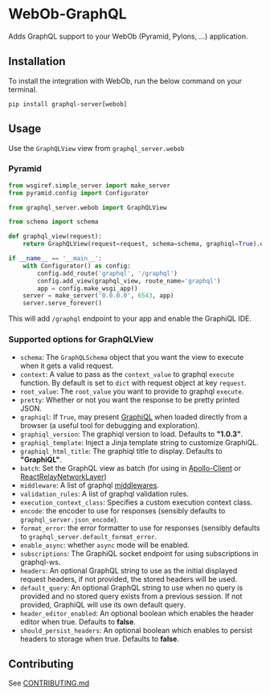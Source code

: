 # WebOb-GraphQL

Adds GraphQL support to your WebOb (Pyramid, Pylons, ...) application.

## Installation

To install the integration with WebOb, run the below command on your terminal.

`pip install graphql-server[webob]`

## Usage

Use the `GraphQLView` view from `graphql_server.webob`

### Pyramid

```python
from wsgiref.simple_server import make_server
from pyramid.config import Configurator

from graphql_server.webob import GraphQLView

from schema import schema

def graphql_view(request):
    return GraphQLView(request=request, schema=schema, graphiql=True).dispatch_request(request)

if __name__ == '__main__':
    with Configurator() as config:
        config.add_route('graphql', '/graphql')
        config.add_view(graphql_view, route_name='graphql')
        app = config.make_wsgi_app()
    server = make_server('0.0.0.0', 6543, app)
    server.serve_forever()
```

This will add `/graphql` endpoint to your app and enable the GraphiQL IDE.

### Supported options for GraphQLView

 * `schema`: The `GraphQLSchema` object that you want the view to execute when it gets a valid request.
 * `context`: A value to pass as the `context_value` to graphql `execute` function. By default is set to `dict` with request object at key `request`.
 * `root_value`: The `root_value` you want to provide to graphql `execute`.
 * `pretty`: Whether or not you want the response to be pretty printed JSON.
 * `graphiql`: If `True`, may present [GraphiQL](https://github.com/graphql/graphiql) when loaded directly from a browser (a useful tool for debugging and exploration).
 * `graphiql_version`: The graphiql version to load. Defaults to **"1.0.3"**.
 * `graphiql_template`: Inject a Jinja template string to customize GraphiQL.
 * `graphiql_html_title`: The graphiql title to display. Defaults to **"GraphiQL"**.
 * `batch`: Set the GraphQL view as batch (for using in [Apollo-Client](http://dev.apollodata.com/core/network.html#query-batching) or [ReactRelayNetworkLayer](https://github.com/nodkz/react-relay-network-layer))
 * `middleware`: A list of graphql [middlewares](http://docs.graphene-python.org/en/latest/execution/middleware/).
 * `validation_rules`: A list of graphql validation rules.
 * `execution_context_class`: Specifies a custom execution context class.
 * `encode`: the encoder to use for responses (sensibly defaults to `graphql_server.json_encode`).
 * `format_error`: the error formatter to use for responses (sensibly defaults to `graphql_server.default_format_error`.
 * `enable_async`: whether `async` mode will be enabled.
 * `subscriptions`: The GraphiQL socket endpoint for using subscriptions in graphql-ws.
 * `headers`: An optional GraphQL string to use as the initial displayed request headers, if not provided, the stored headers will be used.
 * `default_query`: An optional GraphQL string to use when no query is provided and no stored query exists from a previous session. If not provided, GraphiQL will use its own default query.
* `header_editor_enabled`: An optional boolean which enables the header editor when true. Defaults to **false**.
* `should_persist_headers`:  An optional boolean which enables to persist headers to storage when true. Defaults to **false**.

## Contributing
See [CONTRIBUTING.md](../CONTRIBUTING.md)
